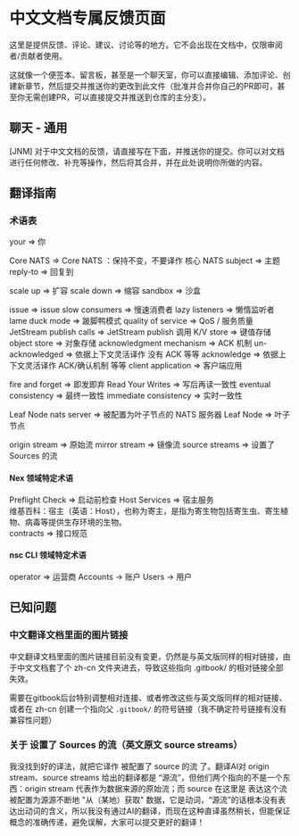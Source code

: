 # 中文文档专属反馈页面

这里是提供反馈、评论、建议、讨论等的地方。它不会出现在文档中，仅限审阅者/贡献者使用。

这就像一个便签本、留言板，甚至是一个聊天室，你可以直接编辑、添加评论、创建新章节，然后提交并推送你的更改到此文件（批准并合并你自己的PR即可，甚至你无需创建PR，可以直接提交并推送到仓库的主分支）。

## 聊天 - 通用

[JNM] 对于中文文档的反馈，请直接写在下面，并推送你的提交。你可以对文档进行任何修改、补充等操作，然后将其合并，并在此处说明你所做的内容。


## 翻译指南

### 术语表
your => 你

Core NATS => Core NATS ：保持不变，不要译作 核心 NATS
subject => 主题
reply-to => 回复到

scale up => 扩容
scale down => 缩容
sandbox => 沙盒

issue => issue
slow consumers => 慢速消费者
lazy listeners => 懒惰监听者
lame duck mode => 跛脚鸭模式
quality of service => QoS / 服务质量
JetStream publish calls => JetStream publish 调用
K/V store => 键值存储
object store => 对象存储
acknowledgment mechanism => ACK 机制
un-acknowledged => 依据上下文灵活译作 没有 ACK 等等
acknowledge => 依据上下文灵活译作 ACK/确认机制 等等
client application => 客户端应用

fire and forget => 即发即弃
Read Your Writes => 写后再读一致性
eventual consistency => 最终一致性
immediate consistency => 实时一致性

Leaf Node nats server => 被配置为叶子节点的 NATS 服务器
Leaf Node => 叶子节点

origin stream => 原始流
mirror stream => 镜像流
source streams => 设置了 Sources 的流 



#### Nex 领域特定术语
Preflight Check => 启动前检查
Host Services => 宿主服务        
维基百科：宿主（英语：Host），也称为寄主，是指为寄生物包括寄生虫、寄生植物、病毒等提供生存环境的生物。      
contracts => 接口规范 

#### nsc CLI 领域特定术语

operator => 运营商
Accounts -> 账户
Users -> 用户

## 已知问题

### 中文翻译文档里面的图片链接

中文翻译文档里面的图片链接目前没有变更，仍然是与英文版同样的相对链接，由于中文文档套了个 zh-cn 文件夹进去，导致这些指向 .gitbook/ 的相对链接全部失效。

需要在gitbook后台特别调整相对连接、或者修改这些与英文版同样的相对链接、或者在 zh-cn 创建一个指向父 `.gitbook/` 的符号链接（我不确定符号链接有没有兼容性问题）

### 关于 设置了 Sources 的流（英文原文 source streams）

我没找到好的译法，就把它译作 被配置了 source 的流 了。翻译AI对 origin stream、source streams 给出的翻译都是 “源流”，但他们两个指向的不是一个东西：origin stream 代表作为数据来源的原始流；而 source 在这里是 表达这个流被配置为源源不断地 "从（某地）获取" 数据，它是动词，“源流”的话根本没有表达出动词的含义，所以我没有通过AI的翻译，而现在这种直译虽然稍长，但能保证概念的准确传递，避免误解，大家可以提交更好的翻译！    